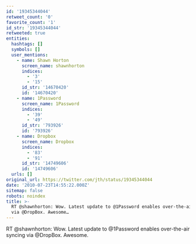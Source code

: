 ```yaml
---
id: '19345344044'
retweet_count: '0'
favorite_count: '1'
id_str: '19345344044'
retweeted: true
entities:
  hashtags: []
  symbols: []
  user_mentions:
    - name: Shawn Horton
      screen_name: shawnhorton
      indices:
        - '3'
        - '15'
      id_str: '14670420'
      id: '14670420'
    - name: 1Password
      screen_name: 1Password
      indices:
        - '39'
        - '49'
      id_str: '793926'
      id: '793926'
    - name: Dropbox
      screen_name: Dropbox
      indices:
        - '83'
        - '91'
      id_str: '14749606'
      id: '14749606'
  urls: []
original_url: https://twitter.com/jth/status/19345344044
date: '2010-07-23T14:55:22.000Z'
sitemap: false
robots: noindex
title: >-
  RT @shawnhorton: Wow. Latest update to @1Password enables over-the-air syncing
  via @DropBox. Awesome…
---
```


RT @shawnhorton: Wow. Latest update to @1Password enables over-the-air syncing via @DropBox. Awesome.